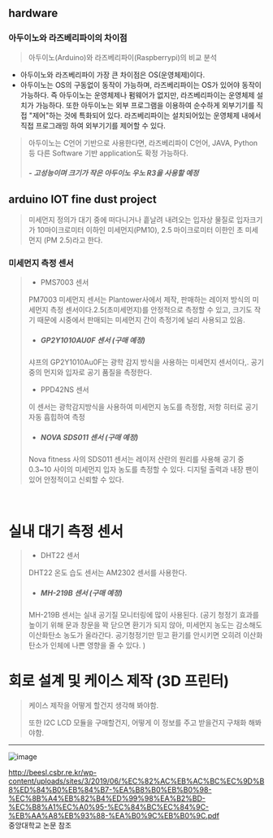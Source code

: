 ## hardware
### 아두이노와 라즈베리파이의 차이점 

> 아두이노(Arduino)와 라즈베리파이(Raspberrypi)의 비교 분석
- 아두이노와 라즈베리파이 가장 큰 차이점은 OS(운영체제)이다.
- 아두이노는 OS의 구동없이 동작이 가능하며, 라즈베리파이는 OS가 있어야 동작이 가능하다. 즉 아두이노는 운영체제나 펌웨어가 없지만, 라즈베리파이는 운영체제 설치가 가능하다. 또한 아두이노는 외부 프로그램을 이용하여 순수하게 외부기기를 직접 "제어"하는 것에 특화되어 있다. 라즈베리파이는 설치되어있는 운영체제 내에서 직접 프로그래밍 하여 외부기기를 제어할 수 있다. 



> 아두이노는 C언어 기반으로 사용한다면, 라즈베리파이 C언어, JAVA, Python 등 다른 Software 기반 application도 확정 가능하다. 
> ##### - 고성능이며 크기가 작은 아두이노 우노 R3을 사용할 예정 

## arduino IOT fine dust project
> 미세먼지 정의가 대기 중에 떠다니거나 흩날려 내려오는 입자상 물질로 입자크기가 10마이크로미터 이하인 미세먼지(PM10), 2.5 마이크로미터 이한인 초 미세 먼지 (PM 2.5)라고 한다. 
### 미세먼지 측정 센서 
> - PMS7003 센서 
> 
> PM7003 미세먼지 센서는 Plantower사에서 제작, 판매하는 레이저 방식의 미세먼지 측정 센서이다.2.5(초미세먼지)를 안정적으로 측정할 수 있고, 크기도 작기 때문에 시중에서 판매되는 미세먼지 간이 측정기에 널리 사용되고 있음. 
> - ##### GP2Y1010AU0F 센서 (구매 예정)
> 
> 샤프의 GP2Y1010Au0F는 광학 감지 방식을 사용하는 미세먼지 센서이다,. 공기 중의 먼지와 입자로 공기 품질을 측정한다. 
> - PPD42NS 센서 
> 
> 이 센서는 광학감지방식을 사용하여 미세먼지 농도를 측정함, 저항 히터로 공기 자동 흡힙하여 측정 
> - ##### NOVA SDS011 센서 (구매 예정)
> 
> Nova fitness 사의 SDS011 센서는 레이저 산란의 원리를 사용해 공기 중 0.3~10 사이의 미세먼지 입자 농도를 측정할 수 있다. 디지털 출력과 내장 팬이 있어 안정적이고 신뢰할 수 있다. 
<br> 

# 실내 대기 측정 센서 

> - DHT22 센서
>  
> DHT22 온도 습도 센서는 AM2302 센서를 사용한다. 
> 
> - ##### MH-219B 센서 (구매 예정)
> 
> MH-219B 센서는 실내 공기질 모니터링에 많이 사용된다. (공기 청정기 효과를 높이기 위해 문과 창문을 꽉 닫으면 환기가 되지 않아, 미세먼지 농도는 감소해도 이산화탄소 농도가 올라간다. 공기청정기만 믿고 환기를 안시키면 오히려 이산화탄소가 인체에 나쁜 영향을 줄 수 있다. )
> 
# 회로 설계 및 케이스 제작 (3D 프린터) 
> 케이스 제작을 어떻게 할건지 생각해 봐야함. 
> 
> 또한 I2C LCD 모듈을 구매할건지, 어떻게 이 정보를 주고 받을건지 구채화 해봐야함. 

---
![image](https://user-images.githubusercontent.com/63999666/148562803-8fb0b902-03e4-4b73-809e-6f1a9e0a70c8.png)

http://beesl.csbr.re.kr/wp-content/uploads/sites/3/2019/06/%EC%82%AC%EB%AC%BC%EC%9D%B8%ED%84%B0%EB%84%B7-%EA%B8%B0%EB%B0%98-%EC%8B%A4%EB%82%B4%ED%99%98%EA%B2%BD-%EC%B8%A1%EC%A0%95-%EC%84%BC%EC%84%9C-%EB%AA%A8%EB%93%88-%EA%B0%9C%EB%B0%9C.pdf
<br>
중앙대학교 논문 참조
